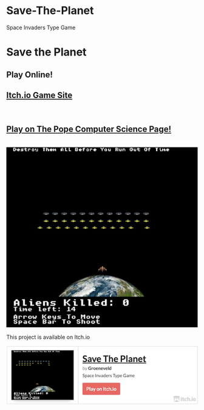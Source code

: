 # Save-The-Planet
Space Invaders Type Game
# Save the Planet

<h2>Play Online!</h2>
<h2><a href="https://groeneveld.itch.io/" target="_blank" rel="noopener noreferrer">Itch.io Game Site</a></h2>
<br>
<h2><a href="https://sites.google.com/view/popecomputerscience/save-the-planet" target="_blank" rel="noopener noreferrer">Play on The Pope Computer Science Page!</a></h2>
<br>
<img src="https://github.com/groeneveldwoodstock/Save-The-Planet/blob/main/cover.png" alt="game image">
  </body>
  
<p>
This project is available on Itch.io
</p>

[![Save The Planet by Groeneveld](https://github.com/groeneveldwoodstock/Save-The-Planet/blob/main/planetitch.png)](https://groeneveld.itch.io/save-the-planet)
</p>
